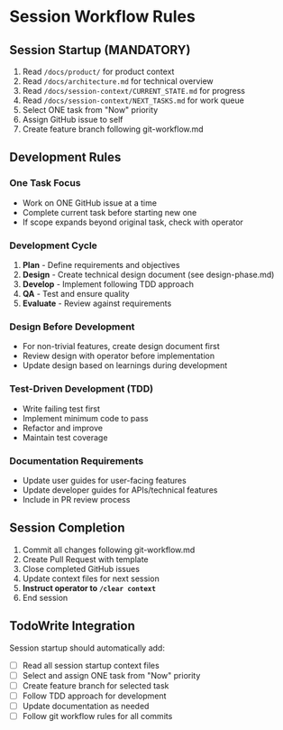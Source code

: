 # Session Workflow Rules

## Session Startup (MANDATORY)
1. Read `/docs/product/` for product context
2. Read `/docs/architecture.md` for technical overview  
3. Read `/docs/session-context/CURRENT_STATE.md` for progress
4. Read `/docs/session-context/NEXT_TASKS.md` for work queue
5. Select ONE task from "Now" priority
6. Assign GitHub issue to self
7. Create feature branch following git-workflow.md

## Development Rules

### One Task Focus
- Work on ONE GitHub issue at a time
- Complete current task before starting new one
- If scope expands beyond original task, check with operator

### Development Cycle
1. **Plan** - Define requirements and objectives
2. **Design** - Create technical design document (see design-phase.md)
3. **Develop** - Implement following TDD approach
4. **QA** - Test and ensure quality
5. **Evaluate** - Review against requirements

### Design Before Development
- For non-trivial features, create design document first
- Review design with operator before implementation
- Update design based on learnings during development

### Test-Driven Development (TDD)
- Write failing test first
- Implement minimum code to pass
- Refactor and improve
- Maintain test coverage

### Documentation Requirements
- Update user guides for user-facing features
- Update developer guides for APIs/technical features
- Include in PR review process

## Session Completion
1. Commit all changes following git-workflow.md
2. Create Pull Request with template
3. Close completed GitHub issues
4. Update context files for next session
5. **Instruct operator to `/clear context`**
6. End session

## TodoWrite Integration
Session startup should automatically add:
- [ ] Read all session startup context files
- [ ] Select and assign ONE task from "Now" priority
- [ ] Create feature branch for selected task
- [ ] Follow TDD approach for development
- [ ] Update documentation as needed
- [ ] Follow git workflow rules for all commits